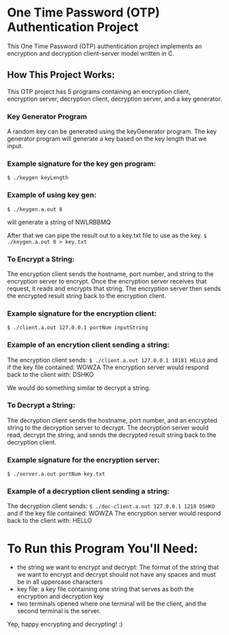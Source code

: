 # One Time Password (OTP) Authentication Project

This One Time Password (OTP) authentication project implements an encryption and decryption client-server model written in C.

## How This Project Works:

This OTP project has 5 programs containing an encryption client, encryption server, decryption client, decryption server, and a key generator.

### Key Generator Program

A random key can be generated using the keyGenerator program. The key generator program will generate a key based on the key length that we input.

### Example signature for the key gen program:
`$ ./keygen keyLength`

### Example of using key gen:
`$ ./keygen.a.out 8`

will generate a string of NWLRBBMQ

After that we can pipe the result out to a key.txt file to use as the key.
`$ ./keygen.a.out 8 > key.txt`

### To Encrypt a String: 

The encryption client sends the hostname, port number, and string to the encryption server to encrypt. Once the encryption server receives that request, it reads and encrypts that string. The encryption server then sends the encrypted result string back to the encryption client.

### Example signature for the encryption client:
`$ ./client.a.out 127.0.0.1 portNum inputString` 

### Example of an encrytion client sending a string:
The encryption client sends: 
`$ ./client.a.out 127.0.0.1 18181 HELLO`
and if the key file contained: WOWZA
The encryption server would respond back to the client with: DSHKO 

We would do something similar to decrypt a string.

### To Decrypt a String: 

The decryption client sends the hostname, port number, and an encrypted string to the decryption server to decrypt. The decryption server would read, decrypt the string, and sends the decrypted result string back to the decryption client.

### Example signature for the encryption server:
`$ ./server.a.out portNum key.txt`

### Example of a decryption client sending a string:
The decryption client sends: 
`$ ./dec-client.a.out 127.0.0.1 1218 DSHKO`
and if the key file contained: WOWZA
The encryption server would respond back to the client with: HELLO


# To Run this Program You'll Need: 

- the string we want to encrypt and decrypt: The format of the string that we want to encrypt and decrypt should not have any spaces and must be in all uppercase characters
- key file: a key file containing one string that serves as both the encryption and decryption key 
- two terminals opened where one terminal will be the client, and the second terminal is the server.

Yep, happy encrypting and decrypting! :)
